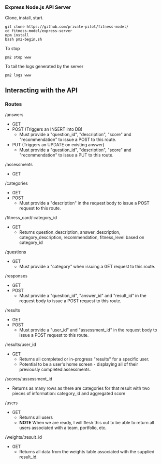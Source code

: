 ### Express Node.js API Server

Clone, install, start.
```
git clone https://github.com/private-pilot/fitness-model/
cd fitness-model/express-server
npm install
bash pm2-begin.sh
```

To stop
```
pm2 stop www
```

To tail the logs generated by the server
```
pm2 logs www
```

## Interacting with the API

### Routes

/answers
  - GET
  - POST (Triggers an INSERT into DB)
    - Must provide a "question_id", "description", "score" and "recommendation" to issue a POST to this route.
  - PUT (Triggers an UPDATE on existing answer)
    - Must provide a "question_id", "description", "score" and "recommendation" to issue a PUT to this route.

/assessments
  - GET

/categories
  - GET
  - POST
    - Must provide a "description" in the request body to issue a POST request to this route.

/fitness_card/:category_id
  - GET
    - Returns question_description, answer_description, category_description, recommendation, fitness_level based on category_id

/questions
  - GET
    - Must provide a "category" when issuing a GET request to this route.

/responses
  - GET
  - POST
    - Must provide a "question_id", "answer_id" and "result_id" in the request body to issue a POST request to this route.

/results
  - GET
  - POST
    - Must provide a "user_id" and "assessment_id" in the request body to issue a POST request to this route.

/results/user_id
  - GET
    - Returns all completed or in-progress "results" for a specific user.
    - Potential to be a user's home screen - displaying all of their previously completed assessments.

/scores/:assessment_id
  - Returns as many rows as there are categories for that result with two pieces of information: category_id and aggregated score

/users
  - GET
    - Returns all users
    - **NOTE** When we are ready, I will flesh this out to be able to return all users associated with a team, portfolio, etc.

/weights/:result_id
  - GET
    - Returns all data from the weights table associated with the supplied result_id.
